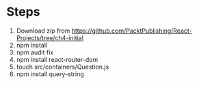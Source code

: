 # Steps

1. Download zip from https://github.com/PacktPublishing/React-Projects/tree/ch4-initial
2. npm install
3. npm audit fix
4. npm install react-router-dom
5. touch src/containers/Question.js
6. npm install query-string
